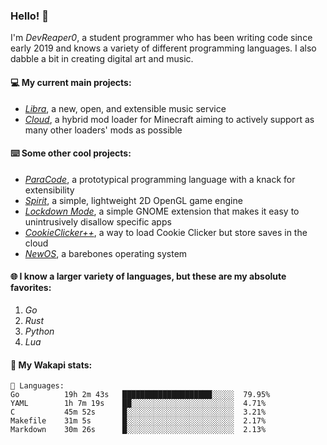### Hello! 👋

I'm _DevReaper0_, a student programmer who has been writing code since early 2019 and knows a variety of different programming languages. I also dabble a bit in creating digital art and music.

#### 💻 My current main projects:

-   _[Libra](https://github.com/LibraMusic)_, a new, open, and extensible music service
-   _[Cloud](https://github.com/CloudLoaderMC/CloudLoader)_, a hybrid mod loader for Minecraft aiming to actively support as many other loaders' mods as possible

#### ⌨️ Some other cool projects:

-   _[ParaCode](https://github.com/ParaCodeLang/ParaCode)_, a prototypical programming language with a knack for extensibility
-   _[Spirit](https://gitlab.com/DevReaper0/SpiritEngine)_, a simple, lightweight 2D OpenGL game engine
-   _[Lockdown Mode](https://github.com/DevReaper0/GNOME-LockdownMode)_, a simple GNOME extension that makes it easy to unintrusively disallow specific apps
-   _[CookieClicker++](https://github.com/DevReaper0/CookieClickerPlusPlus)_, a way to load Cookie Clicker but store saves in the cloud
-   _[NewOS](https://github.com/DevReaper0/NewOS)_, a barebones operating system

#### 🌐 I know a larger variety of languages, but these are my absolute favorites:

1. _Go_
2. _Rust_
3. _Python_
4. _Lua_

#### 📡 My Wakapi stats:

```text
💾 Languages:
Go          19h 2m 43s   ████████████████████░░░░░  79.95%
YAML        1h 7m 19s    ██░░░░░░░░░░░░░░░░░░░░░░░  4.71%
C           45m 52s      █░░░░░░░░░░░░░░░░░░░░░░░░  3.21%
Makefile    31m 5s       █░░░░░░░░░░░░░░░░░░░░░░░░  2.17%
Markdown    30m 26s      █░░░░░░░░░░░░░░░░░░░░░░░░  2.13%
```
